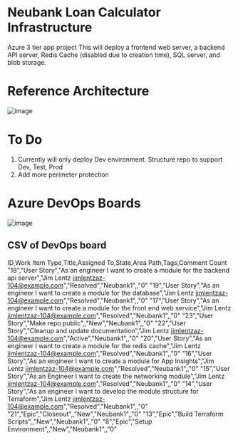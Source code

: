 # Neubank Loan Calculator Infrastructure
Azure 3 tier app project
This will deploy a frontend web server, a backend API server, Redis Cache (disabled due to creation time), SQL server, and blob storage.


# Reference Architecture
![image](https://github.com/Jim-Lentz/neubank/assets/52187407/e6b875f7-68fa-43ec-b6aa-9fc74eaa3b78)

# To Do
1. Currently will only deploy Dev environment. Structure repo to support Dev, Test, Prod
2. Add more perimeter protection 

# Azure DevOps Boards
![image](https://github.com/Jim-Lentz/neubank/assets/52187407/9a8571f8-d97e-4df5-a280-16b292bdb6ba)

## CSV of DevOps board
ID,Work Item Type,Title,Assigned To,State,Area Path,Tags,Comment Count
"18","User Story","As an engineer I want to create a module for the backend api server","Jim Lentz <jimlentzaz-104@example.com>","Resolved","Neubank1",,"0"
"19","User Story","As an engineer I want to create a module for the database","Jim Lentz <jimlentzaz-104@example.com>","Resolved","Neubank1",,"0"
"17","User Story","As an engineer I want to create a module for the front end web service","Jim Lentz <jimlentzaz-104@example.com>","Resolved","Neubank1",,"0"
"23","User Story","Make repo public",,"New","Neubank1",,"0"
"22","User Story","Cleanup and update documentation","Jim Lentz <jimlentzaz-104@example.com>","Active","Neubank1",,"0"
"20","User Story","As an engineer I want to create a module for the redis cache","Jim Lentz <jimlentzaz-104@example.com>","Resolved","Neubank1",,"0"
"16","User Story","As an engineer I want to create a module for App Insights","Jim Lentz <jimlentzaz-104@example.com>","Resolved","Neubank1",,"0"
"15","User Story","As an Engineer I want to create the networking module","Jim Lentz <jimlentzaz-104@example.com>","Resolved","Neubank1",,"0"
"14","User Story","As an engineer I want to develop the module structure for Terraform","Jim Lentz <jimlentzaz-104@example.com>","Resolved","Neubank1",,"0"
"21","Epic","Closeout",,"New","Neubank1",,"0"
"13","Epic","Build Terraform Scripts",,"New","Neubank1",,"0"
"8","Epic","Setup Environment",,"New","Neubank1",,"0"
